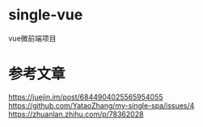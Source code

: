 # single-vue
vue微前端项目


# 参考文章

https://juejin.im/post/6844904025565954055
https://github.com/YataoZhang/my-single-spa/issues/4
https://zhuanlan.zhihu.com/p/78362028